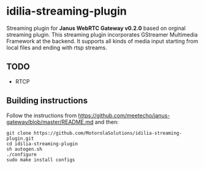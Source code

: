 # idilia-streaming-plugin

Streaming plugin for <b>Janus WebRTC Gateway v0.2.0</b> based on orginal streaming plugin. This streaming plugin incorporates GStreamer Multimedia Framework at the backend. It supports all kinds of media input starting from local files and ending with rtsp streams.

## TODO

- RTCP

## Building instructions

Follow the instructions from https://github.com/meetecho/janus-gateway/blob/master/README.md and then:

    git clone https://github.com/MotorolaSolutions/idilia-streaming-plugin.git
    cd idilia-streaming-plugin
    sh autogen.sh
    ./configure
    sudo make install configs
